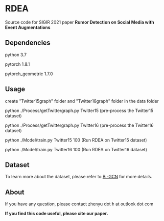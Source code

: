 # RDEA
Source code for SIGIR 2021 paper **Rumor Detection on Social Media with Event Augmentations**

## Dependencies
python 3.7

pytorch 1.8.1

pytorch_geometric 1.7.0


## Usage
create "Twitter15graph" folder and "Twitter16graph" folder in the data folder

python ./Process/getTwittergraph.py Twitter15 (pre-process the Twitter15 dataset)

python ./Process/getTwittergraph.py Twitter16 (pre-process the Twitter16 dataset)

python ./Model/train.py Twitter15 100 (Run RDEA on Twitter15 dataset)

python ./Model/train.py Twitter16 100 (Run RDEA on Twitter16 dataset)


## Dataset
To learn more about the dataset, please refer to [Bi-GCN](https://github.com/TianBian95/BiGCN) for more details.

## About
If you have any question, please contact zhenyu dot h at outlook dot com 

**If you find this code useful, please cite our paper.**



